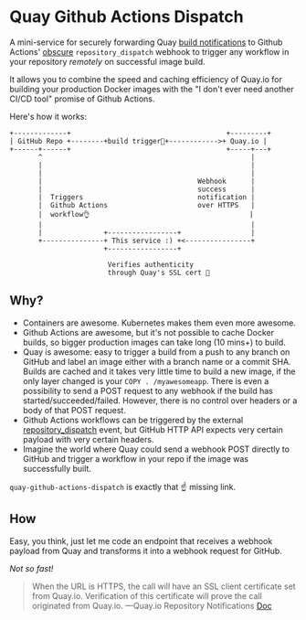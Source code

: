 # Quay Github Actions Dispatch

A mini-service for securely forwarding Quay [build notifications](https://docs.quay.io/guides/notifications.html) to Github Actions' [obscure](https://help.github.com/en/actions/reference/events-that-trigger-workflows#external-events-repository_dispatch) `repository_dispatch` webhook to trigger any workflow in your repository _remotely_ on successful image build.

It allows you to combine the speed and caching efficiency of Quay.io for building your production Docker images with the "I don't ever need another CI/CD tool" promise of Github Actions.

Here's how it works:

```
+-------------+                                      +---------+
| GitHub Repo +--------+build trigger👷‍+------------>+ Quay.io |
+------+------+                                      +-----+---+
       ^                                                   |
       |                                                   |
       |                                                   |
       |                                      Webhook      |
       |                                      success      |
       |  Triggers                            notification |
       |  Github Actions                      over HTTPS   |
       |  workflow👌                                       |
       |                                                   |
       |               +-----------------+                 |
       +---------------+ This service :) +<----------------+
                       +-----------------+

                        Verifies authenticity
                        through Quay's SSL cert 🔑
```

## Why?

* Containers are awesome. Kubernetes makes them even more awesome.
* Github Actions are awesome, but it's not possible to cache Docker builds, so bigger production images can take long (10 mins+) to build.
* Quay is awesome: easy to trigger a build from a push to any branch on GitHub and label an image either with a branch name or a commit SHA. Builds are cached and it takes very little time to build a new image, if the only layer changed is your `COPY . /myawesomeapp`. There is even a possibility to send a POST request to any webhook if the build has started/succeeded/failed. However, there is no control over headers or a body of that POST request.
* Github Actions workflows can be triggered by the external [repository_dispatch](https://help.github.com/en/actions/reference/events-that-trigger-workflows#external-events-repository_dispatch) event, but GitHub HTTP API  expects very certain payload with very certain headers.
* Imagine the world where Quay could send a webhook POST directly to GitHub and trigger a workflow in your repo if the image was successfully built.

`quay-github-actions-dispatch` is exactly that :point_up: missing link.

## How

Easy, you think, just let me code an endpoint that receives a webhook payload from Quay and transforms it into a webhook request for GitHub.

_Not so fast!_


> When the URL is HTTPS, the call will have an SSL client certificate set from Quay.io. Verification of this certificate will prove the call originated from Quay.io. —Quay.io Repository Notifications [Doc](https://docs.quay.io/guides/notifications.html)
